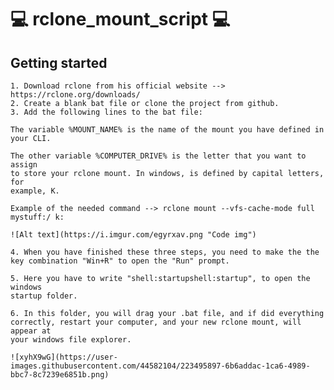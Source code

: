 # 💻 rclone_mount_script 💻

## Getting started

    1. Download rclone from his official website --> https://rclone.org/downloads/
    2. Create a blank bat file or clone the project from github.
    3. Add the following lines to the bat file:

    The variable %MOUNT_NAME% is the name of the mount you have defined in
    your CLI.

    The other variable %COMPUTER_DRIVE% is the letter that you want to assign
    to store your rclone mount. In windows, is defined by capital letters, for
    example, K.

    Example of the needed command --> rclone mount --vfs-cache-mode full mystuff:/ k:

    ![Alt text](https://i.imgur.com/egyrxav.png "Code img")

    4. When you have finished these three steps, you need to make the the key combination "Win+R" to open the "Run" prompt.

    5. Here you have to write "shell:startupshell:startup", to open the windows
    startup folder.

    6. In this folder, you will drag your .bat file, and if did everything correctly, restart your computer, and your new rclone mount, will appear at
    your windows file explorer.

    ![xyhX9wG](https://user-images.githubusercontent.com/44582104/223495897-6b6addac-1ca6-4989-bbc7-8c7239e6851b.png)

